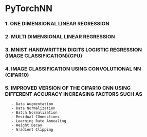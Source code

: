 # PyTorchNN
### 1. ONE DIMENSIONAL LINEAR REGRESSION
### 2. MULTI DIMENSIONAL LINEAR REGRESSION
### 3. MNIST HANDWRITTEN DIGITS LOGISTIC REGRESSION (IMAGE CLASSIFICATION)(GPU)
### 4. IMAGE CLASSIFICATION USING CONVOLUTIONAL NN (CIFAR10)
### 5. IMPROVED VERSION OF THE CIFAR10 CNN USING DIFFERENT ACCURACY INCREASING FACTORS SUCH AS
       - Data Augmentation
       - Data Normalization
       - Batch Normalization
       - Residual COnnections
       - Learning Rate Annealing
       - Weight Decay
       - Gradient Clipping
